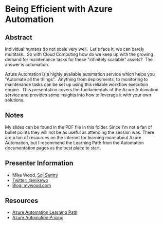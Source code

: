 # Being Efficient with Azure Automation

## Abstract

Individual humans do not scale very well.  Let's face it, we can barely multitask.  So with Cloud Computing how do we keep up with the growing demand for maintenance tasks for these "infinitely scalable" assets?  The answer is automation.  

Azure Automation is a highly available automation service which helps you "Automate all the things".  Anything from deployments, to monitoring to maintenance tasks can be set up using this reliable workflow execution engine.  This presentation covers the fundamentals of the Azure Automation service and provides some insights into how to leverage it with your own solutions.

## Notes

My slides can be found in the PDF file in this folder. Since I'm not a fan of bullet points they will not be as useful as attending the session was. There are a ton of resources on the internet for learning more about Azure Automation, but I recommend the Learning Path from the Automation documentation pages as the best place to start.



## Presenter Information

* Mike Wood, [Sql Sentry](http://sqlsentry.com)
* [Twitter: @mikewo](https://twitter.com/mikewo)
* [Blog: mvwood.com](http://mvwood.com)

## Resources

* [Azure Automation Learning Path](https://azure.microsoft.com/en-us/documentation/learning-paths/automation/)
* [Azure Automation Pricing](https://azure.microsoft.com/en-us/pricing/details/automation/)